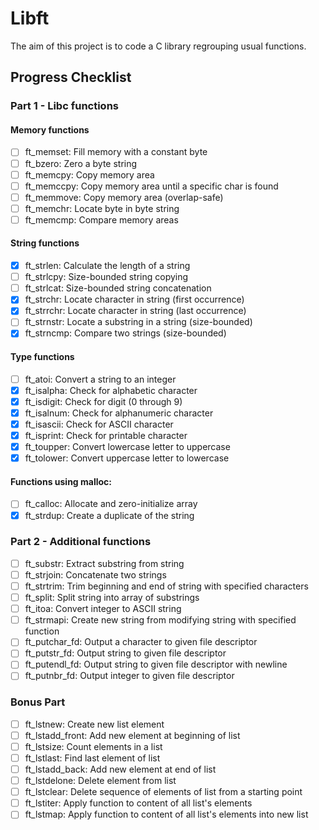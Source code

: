 # Libft

The aim of this project is to code a C library regrouping usual functions.

## Progress Checklist

### Part 1 - Libc functions

#### Memory functions
- [ ] ft_memset: Fill memory with a constant byte
- [ ] ft_bzero: Zero a byte string
- [ ] ft_memcpy: Copy memory area
- [ ] ft_memccpy: Copy memory area until a specific char is found
- [ ] ft_memmove: Copy memory area (overlap-safe)
- [ ] ft_memchr: Locate byte in byte string
- [ ] ft_memcmp: Compare memory areas

#### String functions
- [x] ft_strlen: Calculate the length of a string
- [ ] ft_strlcpy: Size-bounded string copying
- [ ] ft_strlcat: Size-bounded string concatenation
- [x] ft_strchr: Locate character in string (first occurrence)
- [x] ft_strrchr: Locate character in string (last occurrence)
- [ ] ft_strnstr: Locate a substring in a string (size-bounded)
- [x] ft_strncmp: Compare two strings (size-bounded)

#### Type functions
- [ ] ft_atoi: Convert a string to an integer
- [x] ft_isalpha: Check for alphabetic character
- [x] ft_isdigit: Check for digit (0 through 9)
- [x] ft_isalnum: Check for alphanumeric character
- [x] ft_isascii: Check for ASCII character
- [x] ft_isprint: Check for printable character
- [x] ft_toupper: Convert lowercase letter to uppercase
- [x] ft_tolower: Convert uppercase letter to lowercase

#### Functions using malloc:
- [ ] ft_calloc: Allocate and zero-initialize array
- [x] ft_strdup: Create a duplicate of the string

### Part 2 - Additional functions

- [ ] ft_substr: Extract substring from string
- [ ] ft_strjoin: Concatenate two strings
- [ ] ft_strtrim: Trim beginning and end of string with specified characters
- [ ] ft_split: Split string into array of substrings
- [ ] ft_itoa: Convert integer to ASCII string
- [ ] ft_strmapi: Create new string from modifying string with specified function
- [ ] ft_putchar_fd: Output a character to given file descriptor
- [ ] ft_putstr_fd: Output string to given file descriptor
- [ ] ft_putendl_fd: Output string to given file descriptor with newline
- [ ] ft_putnbr_fd: Output integer to given file descriptor

### Bonus Part

- [ ] ft_lstnew: Create new list element
- [ ] ft_lstadd_front: Add new element at beginning of list
- [ ] ft_lstsize: Count elements in a list
- [ ] ft_lstlast: Find last element of list
- [ ] ft_lstadd_back: Add new element at end of list
- [ ] ft_lstdelone: Delete element from list
- [ ] ft_lstclear: Delete sequence of elements of list from a starting point
- [ ] ft_lstiter: Apply function to content of all list's elements
- [ ] ft_lstmap: Apply function to content of all list's elements into new list
